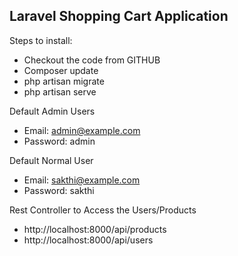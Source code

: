 ## Laravel Shopping Cart Application

Steps to install:

* Checkout the code from GITHUB
* Composer update
* php artisan migrate
* php artisan serve

Default Admin Users

* Email: admin@example.com
* Password: admin

Default Normal User

* Email: sakthi@example.com
* Password: sakthi

Rest Controller to Access the Users/Products
* http://localhost:8000/api/products
* http://localhost:8000/api/users

